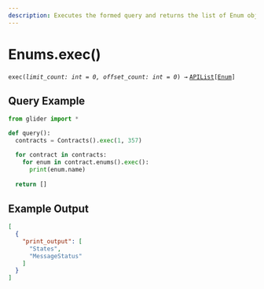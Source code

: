 ```yaml
---
description: Executes the formed query and returns the list of Enum objects.
---
```


# Enums.exec()

`exec(`_`limit_count: int = 0, offset_count: int = 0`_`) →` [`APIList`](../iterables/apilist.md)`[`[`Enum`](../enum/)`]`

## Query Example

```python
from glider import *

def query():
  contracts = Contracts().exec(1, 357)

  for contract in contracts:
    for enum in contract.enums().exec():
      print(enum.name)
  
  return []
```

## Example Output

```json
[
  {
    "print_output": [
      "States",
      "MessageStatus"
    ]
  }
]
```

